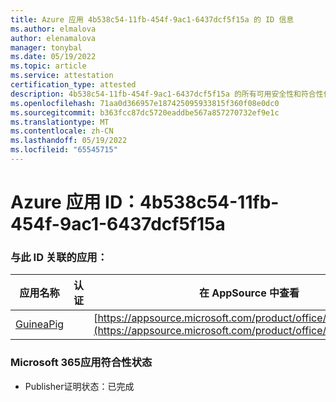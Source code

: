 ```yaml
---
title: Azure 应用 4b538c54-11fb-454f-9ac1-6437dcf5f15a 的 ID 信息
ms.author: elmalova
author: elenamalova
manager: tonybal
ms.date: 05/19/2022
ms.topic: article
ms.service: attestation
certification_type: attested
description: 4b538c54-11fb-454f-9ac1-6437dcf5f15a 的所有可用安全性和符合性信息信息。
ms.openlocfilehash: 71aa0d366957e187425095933815f360f08e0dc0
ms.sourcegitcommit: b363fcc87dc5720eaddbe567a857270732ef9e1c
ms.translationtype: MT
ms.contentlocale: zh-CN
ms.lasthandoff: 05/19/2022
ms.locfileid: "65545715"
---
```

# <a name="azure-app-id-4b538c54-11fb-454f-9ac1-6437dcf5f15a"></a>Azure 应用 ID：4b538c54-11fb-454f-9ac1-6437dcf5f15a


### <a name="apps-associated-with-this-id"></a>与此 ID 关联的应用：
| **应用名称** | **认证** | **在 AppSource 中查看** |
|--------------|---------------|-----------------------|
| [GuineaPig](../forward/WA200003486.md) |  | [https://appsource.microsoft.com/product/office/WA200003486](https://appsource.microsoft.com/product/office/WA200003486) |

### <a name="microsoft-365-app-compliance-status"></a>Microsoft 365应用符合性状态
- Publisher证明状态：已完成
